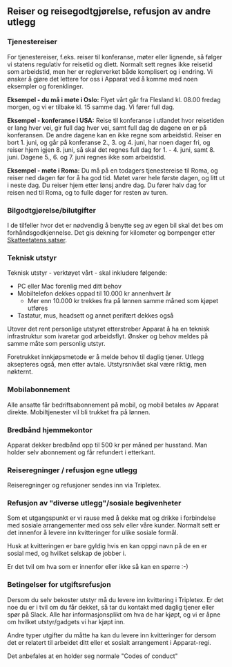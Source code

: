 ## Reiser og reisegodtgjørelse, refusjon av andre utlegg

### Tjenestereiser

For tjenestereiser, f.eks. reiser til konferanse, møter eller lignende, så følger vi statens regulativ for reisetid og diett.
Normalt sett regnes ikke reisetid som arbeidstid, men her er reglerverket både komplisert og i endring. Vi ønsker å gjøre
det lettere for oss i Apparat ved å komme med noen eksempler og forenklinger.

**Eksempel - du må i møte i Oslo:**
Flyet vårt går fra Flesland kl. 08.00 fredag morgen, og vi er tilbake kl. 15 samme dag. Vi fører full dag.

**Eksempel - konferanse i USA:**
Reise til konferanse i utlandet hvor reisetiden er lang hver vei, gir full dag hver vei, samt full dag de dagene en er på konferansen.
De andre dagene kan en ikke regne som arbeidstid.
Reiser en bort 1. juni, og går på konferanse 2., 3. og 4. juni, har noen dager fri, og reiser hjem igjen 8. juni,
så skal det regnes full dag for 1. - 4. juni, samt 8. juni. Dagene 5., 6. og 7. juni regnes ikke som arbeidstid.

**Eksempel - møte i Roma:**
Du må på en todagers tjenestereise til Roma, og reiser ned dagen før for å ha god tid.
Møtet varer hele første dagen, og litt ut i neste dag.
Du reiser hjem etter lønsj andre dag.
Du fører halv dag for reisen ned til Roma, og to fulle dager for resten av turen.

### Bilgodtgjørelse/bilutgifter

I de tilfeller hvor det er nødvendig å benytte seg av egen bil skal det bes om forhåndsgodkjennelse.
Det gis dekning for kilometer og bompenger etter [Skatteetatens satser](https://www.skatteetaten.no/satser/bilgodtgjorelse-kilometergodtgjorelse/).

### Teknisk utstyr

Teknisk utstyr - verktøyet vårt - skal inkludere følgende:

- PC eller Mac forenlig med ditt behov
- Mobiltelefon dekkes oppad til 10.000 kr annenhvert år
  - Mer enn 10.000 kr trekkes fra på lønnen samme måned som kjøpet utføres
- Tastatur, mus, headsett og annet perifært dekkes også

Utover det rent personlige utstyret etterstreber Apparat å ha en teknisk infrastruktur som ivaretar god arbeidsflyt.
Ønsker og behov meldes på samme måte som personlig utstyr.

Foretrukket innkjøpsmetode er å melde behov til daglig tjener.
Utlegg aksepteres også, men etter avtale.
Utstyrsnivået skal være riktig, men nøkternt.

### Mobilabonnement

Alle ansatte får bedriftsabonnement på mobil, og mobil betales av Apparat direkte.
Mobiltjenester vil bli trukket fra på lønnen.

### Bredbånd hjemmekontor

Apparat dekker bredbånd opp til 500 kr per måned per husstand.
Man holder selv abonnement og får refundert i etterkant.

### Reiseregninger / refusjon egne utlegg

Reiseregninger og refusjoner sendes inn via Tripletex.

### Refusjon av "diverse utlegg"/sosiale begivenheter

Som et utgangspunkt er vi rause med å dekke mat og drikke i forbindelse med sosiale arrangementer med oss selv eller våre kunder.
Normalt sett er det innenfor å levere inn kvitteringer for ulike sosiale formål.

Husk at kvitteringen er bare gyldig hvis en kan oppgi navn på de en er sosial med, og hvilket selskap de jobber i.

Er det tvil om hva som er innenfor eller ikke så kan en spørre :-)

### Betingelser for utgiftsrefusjon

Dersom du selv bekoster utstyr må du levere inn kvittering i Tripletex.
Er det noe du er i tvil om du får dekket, så tar du kontakt med daglig tjener eller spør på Slack.
Alle har informasjonsplikt om hva de har kjøpt, og vi er åpne om hvilket utstyr/gadgets vi har kjøpt inn.

Andre typer utgifter du måtte ha kan du levere inn kvitteringer for dersom det er relatert til arbeidet ditt eller et sosialt arrangement i Apparat-regi.

Det anbefales at en holder seg normale "Codes of conduct"
